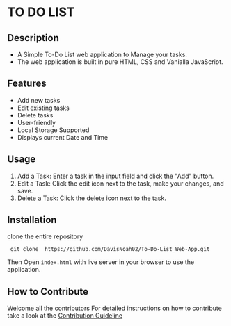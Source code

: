 # TO DO LIST 

## Description  
 + A Simple To-Do List web application to Manage your tasks.
 + The web application is built in pure HTML, CSS and  Vanialla JavaScript. 


 ## Features

 + Add new tasks
 + Edit existing tasks
 + Delete tasks
 + User-friendly
 + Local Storage Supported
 + Displays current Date and Time


 ## Usage
1. Add a Task: Enter a task in the input field and click the "Add" button.
2. Edit a Task: Click the edit icon next to the task, make your changes, and save.
3. Delete a Task: Click the delete icon next to the task.

## Installation
clone the entire repository

  `` git clone  https://github.com/DavisNoah02/To-Do-List_Web-App.git``

  Then Open ``index.html`` with live server  in your browser to use the application.

 ## How to  Contribute
  Welcome all the contributors
  For detailed instructions on how to contribute take a look at the [Contribution Guideline](Contributing.md) 



  
